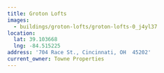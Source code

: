 ```yaml
---
title: Groton Lofts
images:
  - buildings/groton-lofts/groton-lofts-0_j4yl37
location:
  lat: 39.103668
  lng: -84.515225
address: '704 Race St., Cincinnati, OH  45202'
current_owner: Towne Properties
---
```


